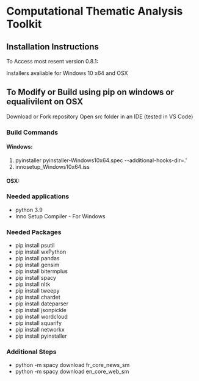 # Computational Thematic Analysis Toolkit

## Installation Instructions

To Access most resent version 0.8.1: 

Installers avaliable for Windows 10 x64 and OSX 

## To Modify or Build using pip on windows or equalivilent on OSX
Download or Fork repository
Open src folder in an IDE (tested in VS Code)

### Build Commands
#### Windows:
1) pyinstaller pyinstaller-Windows10x64.spec --additional-hooks-dir=.'
2) innosetup_Windows10x64.iss
#### OSX:
<TBD>

### Needed applications
- python 3.9
- Inno Setup Compiler - For Windows

### Needed Packages
- pip install psutil
- pip install wxPython
- pip install pandas
- pip install gensim
- pip install bitermplus
- pip install spacy
- pip install nltk
- pip install tweepy
- pip install chardet
- pip install dateparser
- pip install jsonpickle
- pip install wordcloud
- pip install squarify
- pip install networkx
- pip install pyinstaller

### Additional Steps
- python -m spacy download fr_core_news_sm
- python -m spacy download en_core_web_sm
